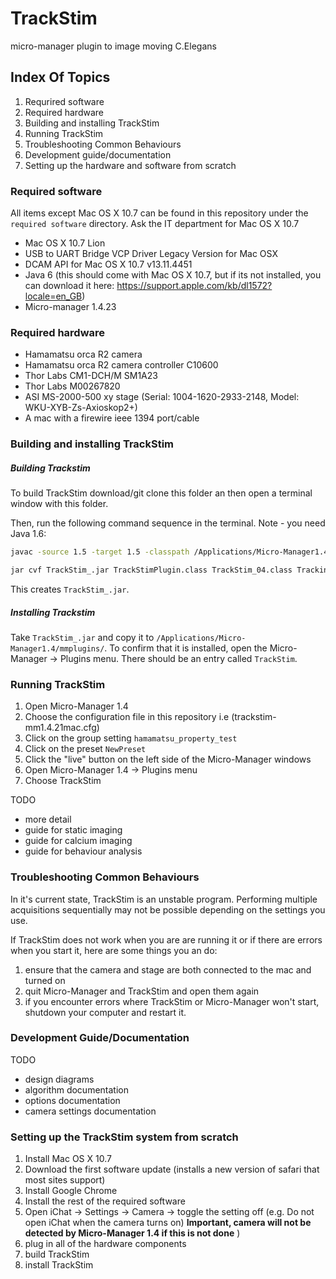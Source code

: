 # TrackStim
micro-manager plugin to image moving C.Elegans


## Index Of Topics
1. Requrired software
2. Required hardware
3. Building and installing TrackStim
4. Running TrackStim
5. Troubleshooting Common Behaviours
6. Development guide/documentation
7. Setting up the hardware and software from scratch


### Required software

All items except Mac OS X 10.7 can be found in this repository under the ```required software``` directory.
Ask the IT department for Mac OS X 10.7

- Mac OS X 10.7 Lion
- USB to UART Bridge VCP Driver Legacy Version for Mac OSX
- DCAM API for Mac OS X 10.7 v13.11.4451
- Java 6 (this should come with Mac OS X 10.7, but if its not installed, you can download it here: https://support.apple.com/kb/dl1572?locale=en_GB) 
- Micro-manager 1.4.23


### Required hardware
- Hamamatsu orca R2 camera
- Hamamatsu orca R2 camera controller C10600
- Thor Labs CM1-DCH/M SM1A23
- Thor Labs M00267820
- ASI MS-2000-500 xy stage (Serial: 1004-1620-2933-2148, Model: WKU-XYB-Zs-Axioskop2+)
- A mac with a firewire ieee 1394 port/cable

### Building and installing TrackStim

##### Building Trackstim

To build TrackStim download/git clone this folder an then open a terminal window with this folder.

Then, run the following command sequence in the terminal.  Note - you need Java 1.6:

```sh
javac -source 1.5 -target 1.5 -classpath /Applications/Micro-Manager1.4/ij.jar:/Applications/Micro-Manager1.4/plugins/Micro-Manager/MMCoreJ.jar:/Applications/Micro-Manager1.4/plugins/Micro-Manager/MMJ_.jar -Xlint:unchecked TrackStimPlugin.java

jar cvf TrackStim_.jar TrackStimPlugin.class TrackStim_04.class TrackingThread11.class SignalSender01.class
```

This creates ```TrackStim_.jar```.  


##### Installing Trackstim 
Take ```TrackStim_.jar``` and copy it to ```/Applications/Micro-Manager1.4/mmplugins/```.  To confirm that it is installed, open the Micro-Manager -> Plugins menu.  There should be an entry called ```TrackStim```.



### Running TrackStim
1. Open Micro-Manager 1.4
2. Choose the configuration file in this repository i.e (trackstim-mm1.4.21mac.cfg)
3. Click on the group setting ```hamamatsu_property_test```
4. Click on the preset ```NewPreset```
5. Click the "live" button on the left side of the Micro-Manager windows
6. Open Micro-Manager 1.4 -> Plugins menu
7. Choose TrackStim

TODO
- more detail
- guide for static imaging
- guide for calcium imaging
- guide for behaviour analysis

### Troubleshooting Common Behaviours
In it's current state, TrackStim is an unstable program.  Performing multiple acquisitions sequentially may not be possible depending on the settings you use.

If TrackStim does not work when you are are running it or if there are errors when you start it, here are some things you an do:
1. ensure that the camera and stage are both connected to the mac and turned on
2. quit Micro-Manager and TrackStim and open them again
3. if you encounter errors where TrackStim or Micro-Manager won't start, shutdown your computer and restart it.

### Development Guide/Documentation
TODO
- design diagrams
- algorithm documentation
- options documentation
- camera settings documentation

### Setting up the TrackStim system from scratch
1. Install Mac OS X 10.7 
2. Download the first software update (installs a new version of safari that most sites support)
3. Install Google Chrome
4. Install the rest of the required software
5. Open iChat -> Settings -> Camera -> toggle the setting off (e.g. Do not open iChat when the camera turns on) **Important, camera will not be detected by Micro-Manager 1.4 if this is not done** )
6. plug in all of the hardware components
7. build TrackStim
8. install TrackStim


